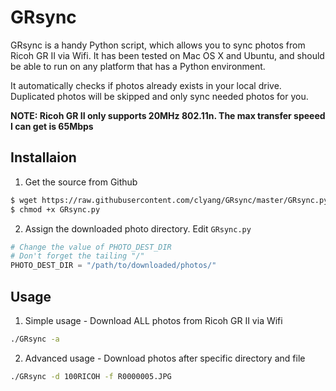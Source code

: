 # GRsync
GRsync is a handy Python script, which allows you to sync photos from Ricoh GR II via Wifi. It has been tested on Mac OS X and Ubuntu, and should be able to run on any platform that has a Python environment.

It automatically checks if photos already exists in your local drive. Duplicated photos will be skipped and only sync needed photos for you.

**NOTE: Ricoh GR II only supports 20MHz 802.11n. The max transfer speeed I can get is 65Mbps**

## Installaion
1. Get the source from Github
 
```bash
$ wget https://raw.githubusercontent.com/clyang/GRsync/master/GRsync.py
$ chmod +x GRsync.py
```

2. Assign the downloaded photo directory. Edit `GRsync.py`
 
```python
# Change the value of PHOTO_DEST_DIR
# Don't forget the tailing "/"
PHOTO_DEST_DIR = "/path/to/downloaded/photos/"
```

## Usage
1. Simple usage - Download ALL photos from Ricoh GR II via Wifi

```bash
./GRsync -a
```

2. Advanced usage - Download photos after specific directory and file

```bash
./GRsync -d 100RICOH -f R0000005.JPG
```
